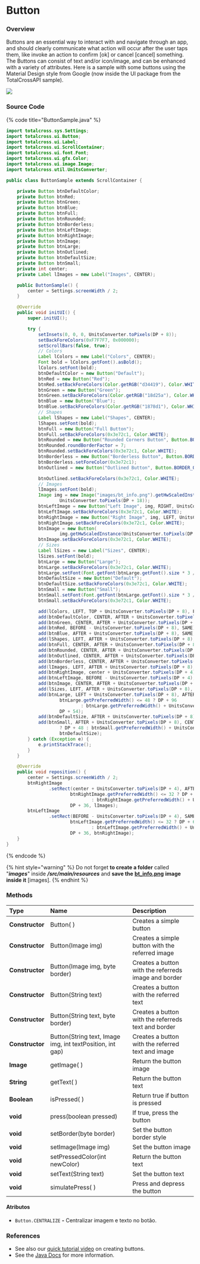 # Button

### Overview

Buttons are an essential way to interact with and navigate through an app, and should clearly communicate what action will occur after the user taps them, like invoke an action to confirm \[ok\] or cancel \[cancel\] something. The Buttons can consist of text and/or icon/image, and can be enhanced with a variety of attributes. Here is a sample with some buttons using the Material Design style from Google \(now inside the UI package from the TotalCrossAPI sample\).

![](../.gitbook/assets/buttons-sample.gif)

### Source Code

{% code title="ButtonSample.java" %}
```java
import totalcross.sys.Settings;
import totalcross.ui.Button;
import totalcross.ui.Label;
import totalcross.ui.ScrollContainer;
import totalcross.ui.font.Font;
import totalcross.ui.gfx.Color;
import totalcross.ui.image.Image;
import totalcross.util.UnitsConverter;

public class ButtonSample extends ScrollContainer {

	private Button btnDefaultColor;
	private Button btnRed;
	private Button btnGreen;
	private Button btnBlue;
	private Button btnFull;
	private Button btnRounded;
	private Button btnBorderless;
	private Button btnLeftImage;
	private Button btnRightImage;
	private Button btnImage;
	private Button btnLarge;
	private Button btnOutlined;
	private Button btnDefaultSize;
	private Button btnSmall;
	private int center;
	private Label lImages = new Label("Images", CENTER);

	public ButtonSample() {
		center = Settings.screenWidth / 2;
	}

	@Override
	public void initUI() {
		super.initUI();

		try {
			setInsets(0, 0, 0, UnitsConverter.toPixels(DP + 8));
			setBackForeColors(0xF7F7F7, 0x000000);
			setScrollBars(false, true);
			// Colors
			Label lColors = new Label("Colors", CENTER);
			Font bold = lColors.getFont().asBold();
			lColors.setFont(bold);
			btnDefaultColor = new Button("Default");
			btnRed = new Button("Red");
			btnRed.setBackForeColors(Color.getRGB("d34419"), Color.WHITE);
			btnGreen = new Button("Green");
			btnGreen.setBackForeColors(Color.getRGB("18d25a"), Color.WHITE);
			btnBlue = new Button("Blue");
			btnBlue.setBackForeColors(Color.getRGB("1878d1"), Color.WHITE);
			// Shapes
			Label lShapes = new Label("Shapes", CENTER);
			lShapes.setFont(bold);
			btnFull = new Button("Full Button");
			btnFull.setBackForeColors(0x3e72c1, Color.WHITE);
			btnRounded = new Button("Rounded Corners Button", Button.BORDER_ROUND);
			btnRounded.roundBorderFactor = 7;
			btnRounded.setBackForeColors(0x3e72c1, Color.WHITE);
			btnBorderless = new Button("Borderless Button", Button.BORDER_NONE);
			btnBorderless.setForeColor(0x3e72c1);
			btnOutlined = new Button("Outlined Button", Button.BORDER_OUTLINED);

			btnOutlined.setBackForeColors(0x3e72c1, Color.WHITE);
			// Images
			lImages.setFont(bold);
			Image img = new Image("images/bt_info.png").getHwScaledInstance(UnitsConverter.toPixels(DP + 18),
					UnitsConverter.toPixels(DP + 18));
			btnLeftImage = new Button("Left Image", img, RIGHT, UnitsConverter.toPixels(DP + 8));
			btnLeftImage.setBackForeColors(0x3e72c1, Color.WHITE);
			btnRightImage = new Button("Right Image", img, LEFT, UnitsConverter.toPixels(DP + 8));
			btnRightImage.setBackForeColors(0x3e72c1, Color.WHITE);
			btnImage = new Button(
					img.getHwScaledInstance(UnitsConverter.toPixels(DP + 24), UnitsConverter.toPixels(DP + 24)));
			btnImage.setBackForeColors(0x3e72c1, Color.WHITE);
			// Sizes
			Label lSizes = new Label("Sizes", CENTER);
			lSizes.setFont(bold);
			btnLarge = new Button("Large");
			btnLarge.setBackForeColors(0x3e72c1, Color.WHITE);
			btnLarge.setFont(Font.getFont(btnLarge.getFont().size * 3 / 2));
			btnDefaultSize = new Button("Default");
			btnDefaultSize.setBackForeColors(0x3e72c1, Color.WHITE);
			btnSmall = new Button("Small");
			btnSmall.setFont(Font.getFont(btnLarge.getFont().size * 3 / 4));
			btnSmall.setBackForeColors(0x3e72c1, Color.WHITE);

			add(lColors, LEFT, TOP + UnitsConverter.toPixels(DP + 8), FILL, DP + 36);
			add(btnDefaultColor, CENTER, AFTER + UnitsConverter.toPixels(DP + 8));
			add(btnGreen, CENTER, AFTER + UnitsConverter.toPixels(DP + 8));
			add(btnRed, BEFORE - UnitsConverter.toPixels(DP + 8), SAME);
			add(btnBlue, AFTER + UnitsConverter.toPixels(DP + 8), SAME, btnGreen);
			add(lShapes, LEFT, AFTER + UnitsConverter.toPixels(DP + 8), FILL, DP + 36);
			add(btnFull, CENTER, AFTER + UnitsConverter.toPixels(DP + 8), PARENTSIZE + 95, PREFERRED);
			add(btnRounded, CENTER, AFTER + UnitsConverter.toPixels(DP + 8), PARENTSIZE + 95, PREFERRED);
			add(btnOutlined, CENTER, AFTER + UnitsConverter.toPixels(DP + 8));
			add(btnBorderless, CENTER, AFTER + UnitsConverter.toPixels(DP + 8));
			add(lImages, LEFT, AFTER + UnitsConverter.toPixels(DP + 8), FILL, DP + 36);
			add(btnRightImage, center + UnitsConverter.toPixels(DP + 4), AFTER + UnitsConverter.toPixels(DP + 8));
			add(btnLeftImage, BEFORE - UnitsConverter.toPixels(DP + 4), SAME);
			add(btnImage, CENTER, AFTER + UnitsConverter.toPixels(DP + 8));
			add(lSizes, LEFT, AFTER + UnitsConverter.toPixels(DP + 8), FILL, DP + 36);
			add(btnLarge, LEFT + UnitsConverter.toPixels(DP + 8), AFTER + UnitsConverter.toPixels(DP + 8),
					btnLarge.getPreferredWidth() <= 48 ? DP + 96
							: btnLarge.getPreferredWidth() + UnitsConverter.toPixels(DP + 48),
					DP + 54);
			add(btnDefaultSize, AFTER + UnitsConverter.toPixels(DP + 8), CENTER_OF);
			add(btnSmall, AFTER + UnitsConverter.toPixels(DP + 8), CENTER_OF, btnSmall.getPreferredWidth() <= 24
					? DP + 48 : btnSmall.getPreferredWidth() + UnitsConverter.toPixels(DP + 24), DP + 27,
					btnDefaultSize);
		} catch (Exception e) {
			e.printStackTrace();
		}
	}

	@Override
	public void reposition() {
		center = Settings.screenWidth / 2;
		btnRightImage
				.setRect(center + UnitsConverter.toPixels(DP + 4), AFTER + UnitsConverter.toPixels(DP + 8),
						btnRightImage.getPreferredWidth() <= 32 ? DP + 64
								: btnRightImage.getPreferredWidth() + UnitsConverter.toPixels(DP + 32),
						DP + 36, lImages);
		btnLeftImage
				.setRect(BEFORE - UnitsConverter.toPixels(DP + 4), SAME,
						btnLeftImage.getPreferredWidth() <= 32 ? DP + 64
								: btnLeftImage.getPreferredWidth() + UnitsConverter.toPixels(DP + 32),
						DP + 36, btnRightImage);
	}
}
```
{% endcode %}

{% hint style="warning" %}
Do not forget **to create a folder** called "_**images**_" inside _**/src/main/resources**_ and **save the** [**bt\_info.png**](https://github.com/TotalCross/TCSample/blob/master/src/main/resources/images/bt_info.png) **image inside it** \[images\].
{% endhint %}

### Methods

| Type | Name | Description |
| :--- | :--- | :--- |
| **Constructor** | Button\( \) | Creates a simple button |
| **Constructor** | Button\(Image img\) | Creates a simple button with the referred image |
| **Constructor** | Button\(Image img, byte border\) | Creates a button with the referreds image and border |
| **Constructor** | Button\(String text\) | Creates a button with the referred text |
| **Constructor** | Button\(String text, byte border\) | Creates a button with the referreds text and border |
| **Constructor** | Button\(String text, Image img, int textPosition, int gap\) | Creates a button with the referred text and image |
| **Image** | getImage\( \) | Return the button image |
| **String** | getText\( \) | Return the button text |
| **Boolean** | isPressed\( \) | Return true if button is pressed |
| **void** | press\(boolean pressed\) | If true, press the button |
| **void** | setBorder\(byte border\) | Set the button border style |
| **void** | setImage\(Image img\) | Set the button image |
| **void** | setPressedColor\(int newColor\) | Return the button text |
| **void** | setText\(String text\) | Set the button text |
| **void** | simulatePress\( \) | Press and depress the button |

#### **Atributos**

* `Button.CENTRALIZE` **-** Centralizar imagem e texto no botão.

### **References**

* See also our [quick tutorial video](https://www.youtube.com/watch?v=xjqd3g1IYco) on creating buttons.
* See the [Java Docs](https://rs.totalcross.com/doc/totalcross/ui/Button.html) for more information.

